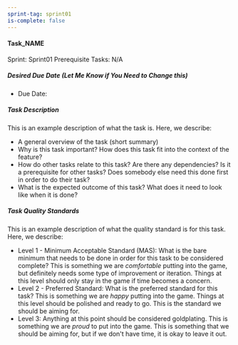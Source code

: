 ```yaml
---
sprint-tag: sprint01
is-complete: false
---
```

#### Task_NAME

Sprint: Sprint01
Prerequisite Tasks: N/A

##### Desired Due Date (Let Me Know if You Need to Change this)
- Due Date:

##### Task Description
This is an example description of what the task is. Here, we describe:
- A general overview of the task (short summary)
- Why is this task important? How does this task fit into the context of the feature?
- How do other tasks relate to this task? Are there any dependencies? Is it a prerequisite for other tasks? Does somebody else need this done first in order to do their task?
- What is the expected outcome of this task? What does it need to look like when it is done?

##### Task Quality Standards
This is an example description of what the quality standard is for this task. Here, we describe:
- Level 1 - Minimum Acceptable Standard (MAS): What is the bare minimum that needs to be done in order for this task to be considered complete? This is something we are *comfortable* putting into the game, but definitely needs some type of improvement or iteration. Things at this level should only stay in the game if time becomes a concern.
- Level 2 - Preferred Standard: What is the preferred standard for this task? This is something we are *happy* putting into the game. Things at this level should be polished and ready to go. This is the standard we should be aiming for.
- Level 3: Anything at this point should be considered goldplating. This is something we are *proud* to put into the game. This is something that we should be aiming for, but if we don't have time, it is okay to leave it out.
